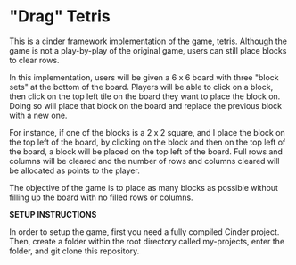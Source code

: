 # "Drag" Tetris 
  
  This is a cinder framework implementation of the game, tetris. Although the game is not a play-by-play of the original game, users can still place blocks to clear rows. 
  
  In this implementation, users will be given a 6 x 6 board with three "block sets" at the bottom of the board. Players will be able to click on a block, then click on the top left tile on the board they want to place the block on. Doing so will place that block on the board and replace the previous block with a new one.
  
  For instance, if one of the blocks is a 2 x 2 square, and I place the block on the top left of the board, by clicking on the block and then on the top left of the board, a block will be placed on the top left of the board. Full rows and columns will be cleared and the number of rows and columns cleared will be allocated as points to the player.
  
  The objective of the game is to place as many blocks as possible without filling up the board with no filled rows or columns.
  
  
  **SETUP INSTRUCTIONS**
  
  In order to setup the game, first you need a fully compiled Cinder project. Then, create a folder within the root directory called my-projects, enter the folder, and git clone this repository.
